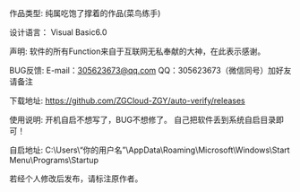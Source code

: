 作品类型:
纯属吃饱了撑着的作品(菜鸟练手)

设计语言：
Visual Basic6.0

声明:
软件的所有Function来自于互联网无私奉献的大神，在此表示感谢。

BUG反馈:
E-mail：305623673@qq.com QQ：305623673（微信同号）加好友请备注

下载地址:
https://github.com/ZGCloud-ZGY/auto-verify/releases

使用说明:
开机自启不想写了，BUG不想修了。
自己把软件丢到系统自启目录即可！

自启地址:
C:\Users\“你的用户名”\AppData\Roaming\Microsoft\Windows\Start Menu\Programs\Startup

若经个人修改后发布，请标注原作者。
